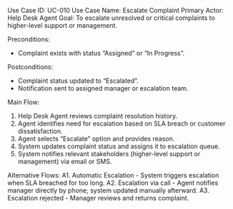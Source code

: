 Use Case ID: UC-010
Use Case Name: Escalate Complaint
Primary Actor: Help Desk Agent
Goal: To escalate unresolved or critical complaints to higher-level support or management.

Preconditions:
- Complaint exists with status “Assigned” or “In Progress”.

Postconditions:
- Complaint status updated to “Escalated”.
- Notification sent to assigned manager or escalation team.

Main Flow:
1. Help Desk Agent reviews complaint resolution history.
2. Agent identifies need for escalation based on SLA breach or customer dissatisfaction.
3. Agent selects “Escalate” option and provides reason.
4. System updates complaint status and assigns it to escalation queue.
5. System notifies relevant stakeholders (higher-level support or management) via email or SMS.

Alternative Flows:
A1. Automatic Escalation - System triggers escalation when SLA breached for too long.
A2. Escalation via call - Agent notifies manager directly by phone; system updated manually afterward.
A3. Escalation rejected - Manager reviews and returns complaint.

